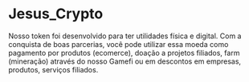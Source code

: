 # Jesus_Crypto
Nosso token foi desenvolvido para ter utilidades física e digital. Com a conquista de boas parcerias, você pode utilizar essa moeda como pagamento por produtos (ecomerce), doação a projetos filiados, farm (mineração) através do nosso Gamefi ou em descontos em empresas, produtos, serviços filiados.
